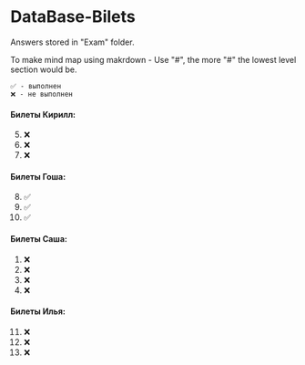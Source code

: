 # DataBase-Bilets

Answers stored in "Exam" folder.

To make mind map using makrdown - Use "#", the more "#" the lowest level section would be.
```
✅ - выполнен
❌ - не выполнен
```
#### Билеты Кирилл:
5. ❌
6. ❌
7. ❌

#### Билеты Гоша:
8. ✅
9. ✅
10. ✅

#### Билеты Саша:
1. ❌
2. ❌
3. ❌
4. ❌

#### Билеты Илья:
11. ❌
12. ❌
13. ❌